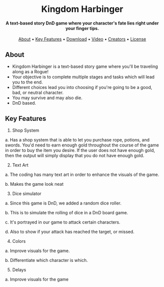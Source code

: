<h1 align="center">
  <br>
  Kingdom Harbinger
  <br>
</h1>

<h4 align="center">A text-based story DnD game where your character's fate lies right under your finger tips.
</h4>

<p align="center">
  <a href="#about">About</a> •
  <a href="#key-features">Key Features</a> •
  <a href="#download">Download</a> •
  <a href="#video">Video</a> •
  <a href="#creators">Creators</a> •
  <a href="#license">License</a>
</p>

## About

 * Kingdom Harbinger is a text-based story game where you'll be traveling along as a Rogue!
 * Your objective is to complete multiple stages and tasks which will lead you to the end.
 * Different choices lead you into choosing if you're going to be a good, bad, or neutral character.
 * You may survive and may also die.
 * DnD based.
 
 ## Key Features
 
1. Shop System

  a. Has a shop system that is able to let you purchase rope, potions, and swords. You'd need to earn enough gold throughout the course of the game in order to buy the item you desire. If the user does not have enough gold, then the output will simply display that you do not have enough gold. 
  
2. Text Art

  a. The coding has many text art in order to enhance the visuals of the game.
  
  b. Makes the game look neat
  
3. Dice simulator

  a. Since this game is DnD, we added a random dice roller.
  
  b. This is to simulate the rolling of dice in a DnD board game.
  
  c. It's portrayed in our game to attack certain characters.
  
  d. Also to show if your attack has reached the target, or missed.
  
4. Colors

  a. Improve visuals for the game.
  
  b. Differentiate which character is which.
  
5. Delays

  a. Improve visuals for the game
